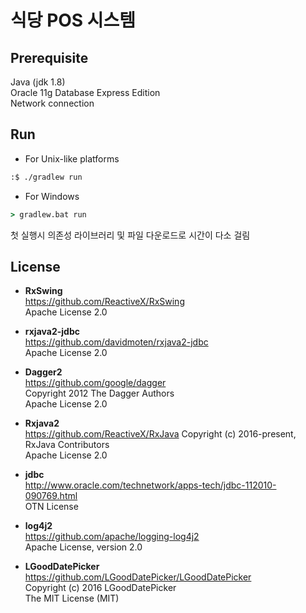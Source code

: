 # 식당 POS 시스템

## Prerequisite
Java (jdk 1.8)  
Oracle 11g Database Express Edition  
Network connection  

## Run
* For Unix-like platforms
```bash
:$ ./gradlew run
```

* For Windows
```cmd
> gradlew.bat run
```

첫 실행시 의존성 라이브러리 및 파일 다운로드로 시간이 다소 걸림

## License
* **RxSwing**  
  https://github.com/ReactiveX/RxSwing  
  Apache License 2.0  
  
* **rxjava2-jdbc**  
  https://github.com/davidmoten/rxjava2-jdbc  
  Apache License 2.0  

* **Dagger2**  
  https://github.com/google/dagger  
  Copyright 2012 The Dagger Authors  
  Apache License 2.0  
  
* **Rxjava2**  
  https://github.com/ReactiveX/RxJava
  Copyright (c) 2016-present, RxJava Contributors  
  Apache License 2.0  
  
* **jdbc**  
  http://www.oracle.com/technetwork/apps-tech/jdbc-112010-090769.html  
  OTN License  
  
* **log4j2**  
  https://github.com/apache/logging-log4j2  
  Apache License, version 2.0  
  
* **LGoodDatePicker**  
  https://github.com/LGoodDatePicker/LGoodDatePicker  
  Copyright (c) 2016 LGoodDatePicker  
  The MIT License (MIT)  
  